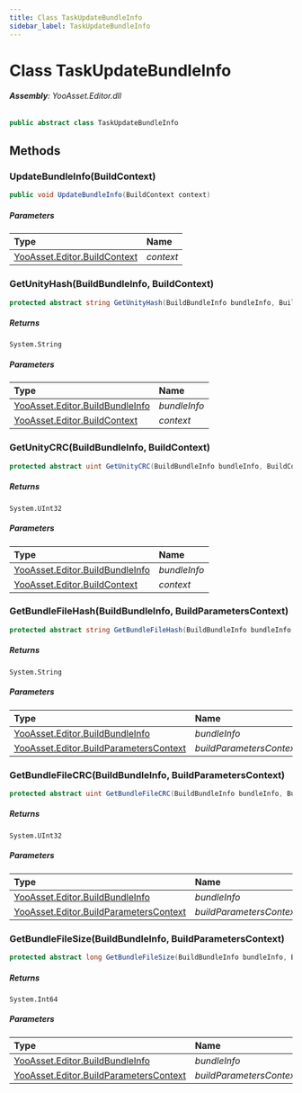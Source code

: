 ```yaml
---
title: Class TaskUpdateBundleInfo
sidebar_label: TaskUpdateBundleInfo
---
```

# Class TaskUpdateBundleInfo


###### **Assembly**: YooAsset.Editor.dll

```csharp title="Declaration"
public abstract class TaskUpdateBundleInfo
```
## Methods
### UpdateBundleInfo(BuildContext)


```csharp title="Declaration"
public void UpdateBundleInfo(BuildContext context)
```

##### Parameters

| Type | Name |
|:--- |:--- |
| [YooAsset.Editor.BuildContext](../YooAsset.Editor/BuildContext.md) | *context* |

### GetUnityHash(BuildBundleInfo, BuildContext)


```csharp title="Declaration"
protected abstract string GetUnityHash(BuildBundleInfo bundleInfo, BuildContext context)
```

##### Returns

`System.String`

##### Parameters

| Type | Name |
|:--- |:--- |
| [YooAsset.Editor.BuildBundleInfo](../YooAsset.Editor/BuildBundleInfo.md) | *bundleInfo* |
| [YooAsset.Editor.BuildContext](../YooAsset.Editor/BuildContext.md) | *context* |

### GetUnityCRC(BuildBundleInfo, BuildContext)


```csharp title="Declaration"
protected abstract uint GetUnityCRC(BuildBundleInfo bundleInfo, BuildContext context)
```

##### Returns

`System.UInt32`

##### Parameters

| Type | Name |
|:--- |:--- |
| [YooAsset.Editor.BuildBundleInfo](../YooAsset.Editor/BuildBundleInfo.md) | *bundleInfo* |
| [YooAsset.Editor.BuildContext](../YooAsset.Editor/BuildContext.md) | *context* |

### GetBundleFileHash(BuildBundleInfo, BuildParametersContext)


```csharp title="Declaration"
protected abstract string GetBundleFileHash(BuildBundleInfo bundleInfo, BuildParametersContext buildParametersContext)
```

##### Returns

`System.String`

##### Parameters

| Type | Name |
|:--- |:--- |
| [YooAsset.Editor.BuildBundleInfo](../YooAsset.Editor/BuildBundleInfo.md) | *bundleInfo* |
| [YooAsset.Editor.BuildParametersContext](../YooAsset.Editor/BuildParametersContext.md) | *buildParametersContext* |

### GetBundleFileCRC(BuildBundleInfo, BuildParametersContext)


```csharp title="Declaration"
protected abstract uint GetBundleFileCRC(BuildBundleInfo bundleInfo, BuildParametersContext buildParametersContext)
```

##### Returns

`System.UInt32`

##### Parameters

| Type | Name |
|:--- |:--- |
| [YooAsset.Editor.BuildBundleInfo](../YooAsset.Editor/BuildBundleInfo.md) | *bundleInfo* |
| [YooAsset.Editor.BuildParametersContext](../YooAsset.Editor/BuildParametersContext.md) | *buildParametersContext* |

### GetBundleFileSize(BuildBundleInfo, BuildParametersContext)


```csharp title="Declaration"
protected abstract long GetBundleFileSize(BuildBundleInfo bundleInfo, BuildParametersContext buildParametersContext)
```

##### Returns

`System.Int64`

##### Parameters

| Type | Name |
|:--- |:--- |
| [YooAsset.Editor.BuildBundleInfo](../YooAsset.Editor/BuildBundleInfo.md) | *bundleInfo* |
| [YooAsset.Editor.BuildParametersContext](../YooAsset.Editor/BuildParametersContext.md) | *buildParametersContext* |

